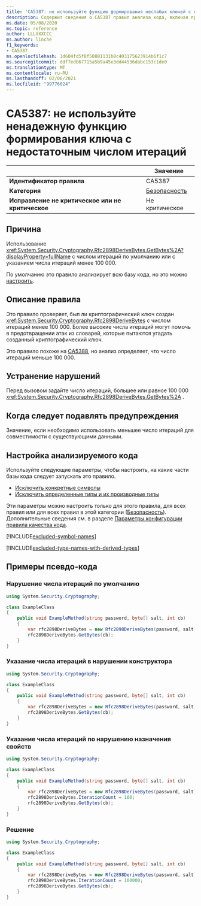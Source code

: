 ```yaml
---
title: 'CA5387: не используйте функцию формирования неслабых ключей с недостаточным числом итераций (анализ кода)'
description: Содержит сведения о CA5387 правил анализа кода, включая причины, способы устранения нарушений и время их подавления.
ms.date: 05/08/2020
ms.topic: reference
author: LLLXXXCCC
ms.author: linche
f1_keywords:
- CA5387
ms.openlocfilehash: 1d604fd5f8f50881131b8c403175623914b6f1c7
ms.sourcegitcommit: ddf7edb67715a5b9a45e3dd44536dabc153c1de0
ms.translationtype: MT
ms.contentlocale: ru-RU
ms.lasthandoff: 02/06/2021
ms.locfileid: "99776024"
---
```

# <a name="ca5387-do-not-use-weak-key-derivation-function-with-insufficient-iteration-count"></a>CA5387: не используйте ненадежную функцию формирования ключа с недостаточным числом итераций

| | Значение |
|-|-|
| **Идентификатор правила** |CA5387|
| **Категория** |[Безопасность](security-warnings.md)|
| **Исправление не критическое или не критическое** |Не критическое|

## <a name="cause"></a>Причина

Использование <xref:System.Security.Cryptography.Rfc2898DeriveBytes.GetBytes%2A?displayProperty=fullName> с числом итераций по умолчанию или с указанием числа итераций менее 100 000.

По умолчанию это правило анализирует всю базу кода, но это можно [настроить](#configure-code-to-analyze).

## <a name="rule-description"></a>Описание правила

Это правило проверяет, был ли криптографический ключ создан <xref:System.Security.Cryptography.Rfc2898DeriveBytes> с числом итераций менее 100 000. Более высокие числа итераций могут помочь в предотвращении атак из словарей, которые пытаются угадать созданный криптографический ключ.

Это правило похоже на [CA5388](ca5388.md), но анализ определяет, что число итераций меньше 100 000.

## <a name="how-to-fix-violations"></a>Устранение нарушений

Перед вызовом задайте число итераций, большее или равное 100 000 <xref:System.Security.Cryptography.Rfc2898DeriveBytes.GetBytes%2A> .

## <a name="when-to-suppress-warnings"></a>Когда следует подавлять предупреждения

Значение, если необходимо использовать меньшее число итераций для совместимости с существующими данными.

## <a name="configure-code-to-analyze"></a>Настройка анализируемого кода

Используйте следующие параметры, чтобы настроить, на какие части базы кода следует запускать это правило.

- [Исключить конкретные символы](#exclude-specific-symbols)
- [Исключить определенные типы и их производные типы](#exclude-specific-types-and-their-derived-types)

Эти параметры можно настроить только для этого правила, для всех правил или для всех правил в этой категории ([Безопасность](security-warnings.md)). Дополнительные сведения см. в разделе [Параметры конфигурации правила качества кода](../code-quality-rule-options.md).

[!INCLUDE[excluded-symbol-names](~/includes/code-analysis/excluded-symbol-names.md)]

[!INCLUDE[excluded-type-names-with-derived-types](~/includes/code-analysis/excluded-type-names-with-derived-types.md)]

## <a name="pseudo-code-examples"></a>Примеры псевдо-кода

### <a name="default-iteration-count-violation"></a>Нарушение числа итераций по умолчанию

```csharp
using System.Security.Cryptography;

class ExampleClass
{
    public void ExampleMethod(string password, byte[] salt, int cb)
    {
        var rfc2898DeriveBytes = new Rfc2898DeriveBytes(password, salt);
        rfc2898DeriveBytes.GetBytes(cb);
    }
}
```

### <a name="specify-iteration-count-in-constructor-violation"></a>Указание числа итераций в нарушении конструктора

```csharp
using System.Security.Cryptography;

class ExampleClass
{
    public void ExampleMethod(string password, byte[] salt, int cb)
    {
        var rfc2898DeriveBytes = new Rfc2898DeriveBytes(password, salt, 100);
        rfc2898DeriveBytes.GetBytes(cb);
    }
}
```

### <a name="specify-iteration-count-by-property-assignment-violation"></a>Указание числа итераций по нарушению назначения свойств

```csharp
using System.Security.Cryptography;

class ExampleClass
{
    public void ExampleMethod(string password, byte[] salt, int cb)
    {
        var rfc2898DeriveBytes = new Rfc2898DeriveBytes(password, salt);
        rfc2898DeriveBytes.IterationCount = 100;
        rfc2898DeriveBytes.GetBytes(cb);
    }
}
```

### <a name="solution"></a>Решение

```csharp
using System.Security.Cryptography;

class ExampleClass
{
    public void ExampleMethod(string password, byte[] salt, int cb)
    {
        var rfc2898DeriveBytes = new Rfc2898DeriveBytes(password, salt);
        rfc2898DeriveBytes.IterationCount = 100000;
        rfc2898DeriveBytes.GetBytes(cb);
    }
}
```
